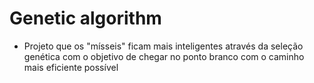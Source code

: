 # Genetic algorithm 
- Projeto que os "mísseis" ficam mais inteligentes através da seleção genética com o objetivo de chegar no ponto branco com o caminho mais eficiente possível 
